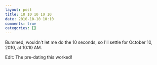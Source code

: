 ```yaml
---
layout: post
title: 10 10 10 10 10 
date: 2010-10-10 10:10
comments: true
categories: []
---
```

Bummed, wouldn't let me do the 10 seconds, so I'll settle for October 10, 2010, at 10:10 AM.

Edit: The pre-dating this worked!
